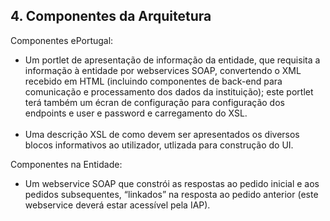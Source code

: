 ## 4.	Componentes da Arquitetura

Componentes ePortugal:
-	Um portlet de apresentação de informação da entidade, que requisita a informação à entidade por webservices SOAP, convertendo o XML recebido em HTML (incluindo componentes de back-end para comunicação e processamento dos dados da instituição); este portlet terá também um écran de configuração para configuração dos endpoints e user e password e carregamento do XSL. <br><br>
-	Uma descrição XSL de como devem ser apresentados os diversos blocos informativos ao utilizador, utlizada para construção do UI. 

Componentes na Entidade:
-	Um webservice SOAP que constrói as respostas ao pedido inicial e aos pedidos subsequentes, “linkados” na resposta ao pedido anterior (este webservice deverá estar acessível pela IAP).


